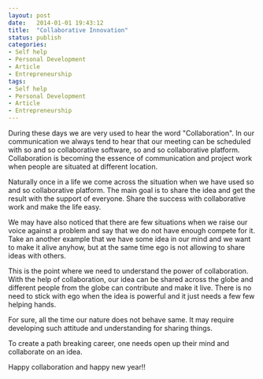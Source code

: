 ```yaml
---
layout: post
date:   2014-01-01 19:43:12
title:  "Collaborative Innovation"
status: publish
categories: 
- Self help
- Personal Development
- Article
- Entrepreneurship
tags:
- Self help
- Personal Development
- Article
- Entrepreneurship
---
```


During these days we are very used to hear the word "Collaboration". In our communication we always tend to hear that our meeting can be scheduled with so and so collaborative software, so and so collaborative platform. Collaboration is becoming the essence of communication and project work when people are situated at different location.

Naturally once in a life we come across the situation when we have used so and so collaborative platform. The main goal is to share the idea and get the result with the support of everyone. Share the success with collaborative work and make the life easy.

We may have also noticed that there are few situations when we raise our voice against a problem and say that we do not have enough compete for it. Take an another example that we have some idea in our mind and we want to make it alive anyhow, but at the same time ego is not allowing to share ideas with others.

This is the point where we need to understand the power of collaboration. With the help of collaboration, our idea can be shared across the globe and different people from the globe can contribute and make it live. There is no need to stick with ego when the idea is powerful and it just needs a few few helping hands.

For sure, all the time our nature does not behave same. It may require developing such attitude and understanding for sharing things. 

To create a path breaking career, one needs open up their mind and collaborate on an idea.

Happy collaboration and happy new year!!   

